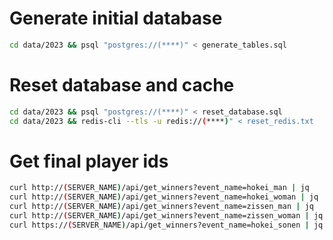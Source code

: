# Generate initial database

```bash
cd data/2023 && psql "postgres://(****)" < generate_tables.sql
```

# Reset database and cache

```bash
cd data/2023 && psql "postgres://(****)" < reset_database.sql
cd data/2023 && redis-cli --tls -u redis://(****)" < reset_redis.txt
```

# Get final player ids

```bash
curl http://(SERVER_NAME)/api/get_winners?event_name=hokei_man | jq
curl http://(SERVER_NAME)/api/get_winners?event_name=hokei_woman | jq
curl http://(SERVER_NAME)/api/get_winners?event_name=zissen_man | jq
curl http://(SERVER_NAME)/api/get_winners?event_name=zissen_woman | jq
curl https://(SERVER_NAME)/api/get_winners?event_name=hokei_sonen | jq
```
